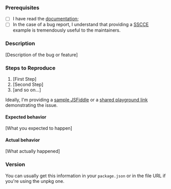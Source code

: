 ### Prerequisites

- [ ] I have read the [documentation](https://github.com/mozilla-services/react-jsonschema-form/blob/master/README.md#readme);
- [ ] In the case of a bug report, I understand that providing a [SSCCE](http://sscce.org/) example is tremendously useful to the maintainers.

### Description

[Description of the bug or feature]

### Steps to Reproduce

1. [First Step]
2. [Second Step]
3. [and so on...]

Ideally, I'm providing a [sample JSFiddle](https://jsfiddle.net/n1k0/f2y3fq7L/6/) or a [shared playground link](https://mozilla-services.github.io/react-jsonschema-form/) demonstrating the issue.

#### Expected behavior

[What you expected to happen]

#### Actual behavior

[What actually happened]

### Version

You can usually get this information in your `package.json` or in the file URL if you're using the unpkg one.
